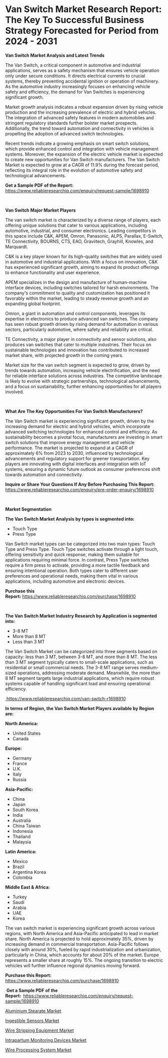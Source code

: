 <p><h1>Van Switch Market Research Report: The Key To Successful Business Strategy Forecasted for Period from 2024 - 2031</h1></p><p><strong>Van Switch Market Analysis and Latest Trends</strong></p>
<p><p>The Van Switch, a critical component in automotive and industrial applications, serves as a safety mechanism that ensures vehicle operation only under secure conditions. It directs electrical currents to crucial systems, thereby preventing accidental ignition or operation of machinery. As the automotive industry increasingly focuses on enhancing vehicle safety and efficiency, the demand for Van Switches is experiencing significant growth.</p><p>Market growth analysis indicates a robust expansion driven by rising vehicle production and the increasing prevalence of electric and hybrid vehicles. The integration of advanced safety features in modern automobiles and stringent regulatory standards further bolster market prospects. Additionally, the trend toward automation and connectivity in vehicles is propelling the adoption of advanced switch technologies.</p><p>Recent trends indicate a growing emphasis on smart switch solutions, which provide enhanced control and integration with vehicle management systems. Moreover, the expansion of the electric vehicle market is expected to create new opportunities for Van Switch manufacturers. The Van Switch Market is expected to grow at a CAGR of 11.9% during the forecast period, reflecting its integral role in the evolution of automotive safety and technological advancements.</p></p>
<p><strong>Get a Sample PDF of the Report:&nbsp;</strong> <a href="https://www.reliableresearchiq.com/enquiry/request-sample/1698910?utm_campaign=1721&utm_medium=2&utm_source=Github&utm_content=ia&utm_term=20102024&utm_id=van-switch">https://www.reliableresearchiq.com/enquiry/request-sample/1698910</a></p>
<p>&nbsp;</p>
<p><strong>Van Switch Major Market Players</strong></p>
<p><p>The van switch market is characterized by a diverse range of players, each offering unique solutions that cater to various applications, including automotive, industrial, and consumer electronics. Leading competitors in this space include C&K, APEM, Omron, Panasonic, ALPS, Parallax, E-Switch, TE Connectivity, BOURNS, CTS, EAO, Graviitech, Grayhill, Knowles, and Marquardt.</p><p>C&K is a key player known for its high-quality switches that are widely used in automotive and industrial applications. With a focus on innovation, C&K has experienced significant growth, aiming to expand its product offerings to enhance functionality and user experience.</p><p>APEM specializes in the design and manufacture of human-machine interface devices, including switches tailored for harsh environments. The company's commitment to quality and customization has positioned it favorably within the market, leading to steady revenue growth and an expanding global footprint.</p><p>Omron, a giant in automation and control components, leverages its expertise in electronics to produce advanced van switches. The company has seen robust growth driven by rising demand for automation in various sectors, particularly automotive, where safety and reliability are critical.</p><p>TE Connectivity, a major player in connectivity and sensor solutions, also produces van switches that cater to multiple industries. Their focus on sustainable technologies and innovation has contributed to increased market share, with projected growth in the coming years.</p><p>Market size for the van switch segment is expected to grow, driven by trends towards automation, increasing vehicle electrification, and the need for reliable interface solutions across industries. The competitive landscape is likely to evolve with strategic partnerships, technological advancements, and a focus on sustainability, further enhancing opportunities for all players involved.</p></p>
<p>&nbsp;</p>
<p><strong>What Are The Key Opportunities For Van Switch Manufacturers?</strong></p>
<p><p>The Van Switch market is experiencing significant growth, driven by the increasing demand for electric and hybrid vehicles, which incorporate advanced switching technologies for enhanced control and efficiency. As sustainability becomes a pivotal focus, manufacturers are investing in smart switch solutions that improve energy management and vehicle performance. The market is projected to expand at a CAGR of approximately 6% from 2023 to 2030, influenced by technological advancements and regulatory support for greener transportation. Key players are innovating with digital interfaces and integration with IoT systems, ensuring a dynamic future outlook as consumer preferences shift towards automation and connectivity.</p></p>
<p><strong>Inquire or Share Your Questions If Any Before Purchasing This Report:</strong> <a href="https://www.reliableresearchiq.com/enquiry/pre-order-enquiry/1698910?utm_campaign=1721&utm_medium=2&utm_source=Github&utm_content=ia&utm_term=20102024&utm_id=van-switch">https://www.reliableresearchiq.com/enquiry/pre-order-enquiry/1698910</a></p>
<p>&nbsp;</p>
<p><strong>Market Segmentation</strong></p>
<p><strong>The Van Switch Market Analysis by types is segmented into:</strong></p>
<p><ul><li>Touch Type</li><li>Press Type</li></ul></p>
<p><p>Van Switch market types can be categorized into two main types: Touch Type and Press Type. Touch Type switches activate through a light touch, offering sensitivity and quick response, making them suitable for applications requiring minimal force. In contrast, Press Type switches require a firm press to activate, providing a more tactile feedback and ensuring intentional operation. Both types cater to different user preferences and operational needs, making them vital in various applications, including automotive and electronic devices.</p></p>
<p><strong>Purchase this Report:&nbsp;</strong><a href="https://www.reliableresearchiq.com/purchase/1698910?utm_campaign=1721&utm_medium=2&utm_source=Github&utm_content=ia&utm_term=20102024&utm_id=van-switch">https://www.reliableresearchiq.com/purchase/1698910</a></p>
<p>&nbsp;</p>
<p><strong>The Van Switch Market Industry Research by Application is segmented into:</strong></p>
<p><ul><li>3-8 MT</li><li>More than 8 MT</li><li>Less than 3 MT</li></ul></p>
<p><p>The Van Switch Market can be categorized into three segments based on capacity: less than 3 MT, between 3-8 MT, and more than 8 MT. The less than 3 MT segment typically caters to small-scale applications, such as residential or small commercial needs. The 3-8 MT range serves medium-sized operations, addressing moderate demand. Meanwhile, the more than 8 MT segment targets large industrial applications, which require robust systems capable of handling significant load and ensuring operational efficiency.</p></p>
<p><a href="https://www.reliableresearchiq.com/van-switch-r1698910?utm_campaign=1721&utm_medium=2&utm_source=Github&utm_content=ia&utm_term=20102024&utm_id=van-switch">&nbsp;https://www.reliableresearchiq.com/van-switch-r1698910</a></p>
<p><strong>In terms of Region, the Van Switch Market Players available by Region are:</strong></p>
<p>
    <p> <strong> North America: </strong>
        <ul>
            <li>United States</li>
            <li>Canada</li>
        </ul>
        </p> 
    <p> <strong> Europe: </strong>
        <ul>
            <li>Germany</li>
            <li>France</li>
            <li>U.K.</li>
            <li>Italy</li>
            <li>Russia</li>
        </ul>
        </p> 
    <p> <strong> Asia-Pacific: </strong>
        <ul>
            <li>China</li>
            <li>Japan</li>
            <li>South Korea</li>
            <li>India</li>
            <li>Australia</li>
            <li>China Taiwan</li>
            <li>Indonesia</li>
            <li>Thailand</li>
            <li>Malaysia</li>
        </ul>
        </p> 
    <p> <strong> Latin America: </strong>
        <ul>
            <li>Mexico</li>
            <li>Brazil</li>
            <li>Argentina Korea</li>
            <li>Colombia</li>
        </ul>
        </p> 
    <p> <strong> Middle East & Africa: </strong>
        <ul>
            <li>Turkey</li>
            <li>Saudi</li>
            <li>Arabia</li>
            <li>UAE</li>
            <li>Korea</li>
        </ul>
    </p>
    </p>
<p><p>The van switch market is experiencing significant growth across various regions, with North America and Asia-Pacific anticipated to lead in market share. North America is projected to hold approximately 35%, driven by increasing demand in commercial transportation. Asia-Pacific follows closely with around 30%, fueled by rapid industrialization and urbanization, particularly in China, which accounts for about 20% of the market. Europe represents a smaller share at roughly 15%. The ongoing transition to electric vehicles will further influence regional dynamics moving forward.</p></p>
<p><strong>Purchase this Report: </strong><a href="https://www.reliableresearchiq.com/purchase/1698910?utm_campaign=1721&utm_medium=2&utm_source=Github&utm_content=ia&utm_term=20102024&utm_id=van-switch">https://www.reliableresearchiq.com/purchase/1698910</a></p>
<p>&nbsp;<strong>Get a Sample PDF of the Report:&nbsp;&nbsp;</strong><a href="https://www.reliableresearchiq.com/enquiry/request-sample/1698910?utm_campaign=1721&utm_medium=2&utm_source=Github&utm_content=ia&utm_term=20102024&utm_id=van-switch">https://www.reliableresearchiq.com/enquiry/request-sample/1698910</a></p>
<p><strong></strong></p>
<p><p><a href="https://github.com/HobertDavis43/Market-Research-Report-List-1/blob/main/aluminium-stearate-market.md?utm_campaign=1721&utm_medium=2&utm_source=Github&utm_content=ia&utm_term=20102024&utm_id=van-switch">Aluminium Stearate Market</a></p><p><a href="https://www.linkedin.com/pulse/digital-transformation-ingestible-sensors-industry-market-opportunities-1oktc?utm_campaign=1721&utm_medium=2&utm_source=Github&utm_content=ia&utm_term=20102024&utm_id=van-switch">Ingestible Sensors Market</a></p><p><a href="https://issuu.com/reportprime-2/docs/wire-stripping-equipment-market-siz_531a50b99d1254?utm_campaign=1721&utm_medium=2&utm_source=Github&utm_content=ia&utm_term=20102024&utm_id=van-switch">Wire Stripping Equipment Market</a></p><p><a href="https://www.linkedin.com/pulse/driving-forces-global-intrapartum-monitoring-devices-market-hvogc?utm_campaign=1721&utm_medium=2&utm_source=Github&utm_content=ia&utm_term=20102024&utm_id=van-switch">Intrapartum Monitoring Devices Market</a></p><p><a href="https://issuu.com/reportprime-2/docs/wire-processing-system-market-size-_83357f41ecf633?utm_campaign=1721&utm_medium=2&utm_source=Github&utm_content=ia&utm_term=20102024&utm_id=van-switch">Wire Processing System Market</a></p></p>